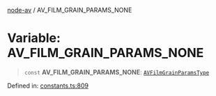 [node-av](../globals.md) / AV\_FILM\_GRAIN\_PARAMS\_NONE

# Variable: AV\_FILM\_GRAIN\_PARAMS\_NONE

> `const` **AV\_FILM\_GRAIN\_PARAMS\_NONE**: [`AVFilmGrainParamsType`](../type-aliases/AVFilmGrainParamsType.md)

Defined in: [constants.ts:809](https://github.com/seydx/av/blob/f8631fc881b394300b1479f511d55cf1c370a87f/src/constants/constants.ts#L809)
